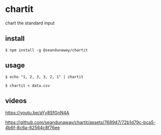 # chartit

chart the standard input

## install

`$ npm install -g @seandunaway/chartit`

## usage

`$ echo "1, 2, 3, 3, 2, 1" | chartit`

`$ chartit < data.csv`

## videos

https://youtu.be/aYy8SfGnN4A

https://github.com/seandunaway/chartit/assets/768947/72b1d79c-bca5-4b6f-8c6a-62564c8f76ee
